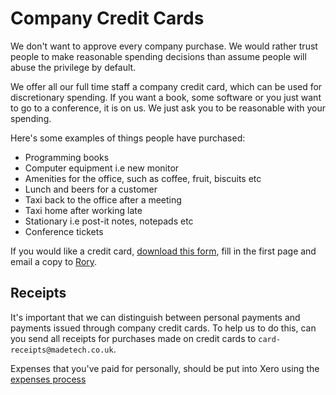 # Company Credit Cards

We don't want to approve every company purchase. We would rather trust people to make reasonable spending decisions than assume people will abuse the privilege by default.

We offer all our full time staff a company credit card, which can be used for discretionary spending. If you want a book, some software or you just want to go to a conference, it is on us. We just ask you to be reasonable with your spending.

Here's some examples of things people have purchased:

* Programming books
* Computer equipment i.e new monitor
* Amenities for the office, such as coffee, fruit, biscuits etc
* Lunch and beers for a customer
* Taxi back to the office after a meeting
* Taxi home after working late
* Stationary i.e post-it notes, notepads etc
* Conference tickets 

If you would like a credit card, [download this form](https://drive.google.com/file/d/0B7Zb_9JeCVRkRUlFQWdEVmpEWlE/view?usp=sharing), fill in the first page and email a copy to [Rory](mailto:rory@madetech.com). 

## Receipts

It's important that we can distinguish between personal payments and payments issued through company credit cards. To help us to do this, can you send all receipts for purchases made on credit cards to `card-receipts@madetech.co.uk`. 

Expenses that you've paid for personally, should be put into Xero using the [expenses process](compensation/expenses.md)


